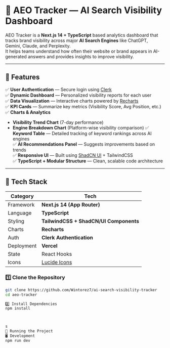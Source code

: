 # 🚀 AEO Tracker — AI Search Visibility Dashboard

AEO Tracker is a **Next.js 14 + TypeScript** based analytics dashboard that tracks brand visibility across major **AI Search Engines** like ChatGPT, Gemini, Claude, and Perplexity.  
It helps teams understand how often their website or brand appears in AI-generated answers and provides insights to improve visibility.

---

## 🌟 Features

✅ **User Authentication** — Secure login using [Clerk](https://clerk.dev)  
✅ **Dynamic Dashboard** — Personalized visibility reports for each user  
✅ **Data Visualization** — Interactive charts powered by [Recharts](https://recharts.org/)  
✅ **KPI Cards** — Summarize key metrics (Visibility Score, Avg Position, etc.)  
✅ **Charts & Analytics**
- **Visibility Trend Chart** (7-day performance)
- **Engine Breakdown Chart** (Platform-wise visibility comparison)
✅ **Keyword Table** — Detailed tracking of keyword rankings across AI engines  
✅ **AI Recommendations Panel** — Suggests improvements based on trends  
✅ **Responsive UI** — Built using [ShadCN UI](https://ui.shadcn.com) + TailwindCSS  
✅ **TypeScript + Modular Structure** — Clean, scalable code architecture  

---

## 🧱 Tech Stack

| Category | Tech |
|-----------|------|
| Framework | **Next.js 14 (App Router)** |
| Language | **TypeScript** |
| Styling | **TailwindCSS + ShadCN/UI Components** |
| Charts | **Recharts** |
| Auth | **Clerk Authentication** |
| Deployment | **Vercel** |
| State | React Hooks |
| Icons | [Lucide Icons](https://lucide.dev) |


### 1️⃣ Clone the Repository
```bash
git clone https://github.com/Wintorez7/ai-search-visibility-tracker
cd aeo-tracker

2️⃣ Install Dependencies
npm install



s
🧩 Running the Project
🖥 Development
npm run dev


